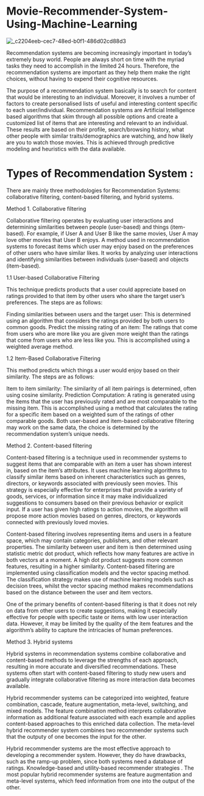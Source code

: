 # Movie-Recommender-System-Using-Machine-Learning

![_c2204eeb-cec7-48ed-b0f1-486d02cd88d3](https://github.com/abhayjr11/Movie-Recommender-System-Using-Machine-Learning/assets/62216948/aeea1bba-4756-4594-9553-c55ab0742c0e)

Recommendation systems are becoming increasingly important in today’s extremely busy world. People are always short on time with the myriad tasks they need to accomplish in the limited 24 hours. Therefore, the recommendation systems are important as they help them make the right choices, without having to expend their cognitive resources.

The purpose of a recommendation system basically is to search for content that would be interesting to an individual. Moreover, it involves a number of factors to create personalised lists of useful and interesting content specific to each user/individual. Recommendation systems are Artificial Intelligence based algorithms that skim through all possible options and create a customized list of items that are interesting and relevant to an individual. These results are based on their profile, search/browsing history, what other people with similar traits/demographics are watching, and how likely are you to watch those movies. This is achieved through predictive modeling and heuristics with the data available.

# Types of Recommendation System :
There are mainly three methodologies for Recommendation Systems: collaborative filtering, content-based filtering, and hybrid systems.

Method 1. Collaborative filtering

Collaborative filtering operates by evaluating user interactions and determining similarities between people (user-based) and things (item-based). For example, if User A and User B like the same movies, User A may love other movies that User B enjoys. A method used in recommendation systems to forecast items which user may enjoy based on the preferences of other users who have similar likes. It works by analyzing user interactions and identifying similarities between individuals (user-based) and objects (item-based).

1.1 User-based Collaborative Filtering

This technique predicts products that a user could appreciate based on ratings provided to that item by other users who share the target user’s preferences. The steps are as follows:

Finding similarities between users and the target user: This is determined using an algorithm that considers the ratings provided by both users to common goods.
Predict the missing rating of an item: The ratings that come from users who are more like you are given more weight than the ratings that come from users who are less like you. This is accomplished using a weighted average method.

1.2 Item-Based Collaborative Filtering

This method predicts which things a user would enjoy based on their similarity. The steps are as follows:

Item to item similarity: The similarity of all item pairings is determined, often using cosine similarity.
Prediction Computation: A rating is generated using the items that the user has previously rated and are most comparable to the missing item. This is accomplished using a method that calculates the rating for a specific item based on a weighted sum of the ratings of other comparable goods.
Both user-based and item-based collaborative filtering may work on the same data, the choice is determined by the recommendation system’s unique needs.

Method 2. Content-based filtering

Content-based filtering is a technique used in recommender systems to suggest items that are comparable with an item a user has shown interest in, based on the item’s attributes. It uses machine learning algorithms to classify similar items based on inherent characteristics such as genres, directors, or keywords associated with previously seen movies. This strategy is especially effective for enterprises that provide a variety of goods, services, or information since it may make individualized suggestions to consumers based on their previous behavior or explicit input. If a user has given high ratings to action movies, the algorithm will propose more action movies based on genres, directors, or keywords connected with previously loved movies.

Content-based filtering involves representing items and users in a feature space, which may contain categories, publishers, and other relevant properties.
The similarity between user and item is then determined using statistic metric dot product, which reflects how many features are active in both vectors at a moment. A high dot product suggests more common features, resulting in a higher similarity.
Content-based filtering are implemented using classification models and the vector spacing method. The classification strategy makes use of machine learning models such as decision trees, whilst the vector spacing method makes recommendations based on the distance between the user and item vectors.

One of the primary benefits of content-based filtering is that it does not rely on data from other users to create suggestions, making it especially effective for people with specific taste or items with low user interaction data. However, it may be limited by the quality of the item features and the algorithm’s ability to capture the intricacies of human preferences.

Method 3. Hybrid systems

Hybrid systems in recommendation systems combine collaborative and content-based methods to leverage the strengths of each approach, resulting in more accurate and diversified recommendations. These systems often start with content-based filtering to study new users and gradually integrate collaborative filtering as more interaction data becomes available.

Hybrid recommender systems can be categorized into weighted, feature combination, cascade, feature augmentation, meta-level, switching, and mixed models. The feature combination method interprets collaborative information as additional feature associated with each example and applies content-based approaches to this enriched data collection. The meta-level hybrid recommender system combines two recommender systems such that the outputy of one becomes the input for the other.

Hybrid recommender systems are the most effective approach to developing a recommender system. However, they do have drawbacks, such as the ramp-up problem, since both systems need a database of ratings. Knowledge-based and utility-based recommender strategies . The most popular hybrid recommender systems are feature augmentation and meta-level systems, which feed information from one into the output of the other.
